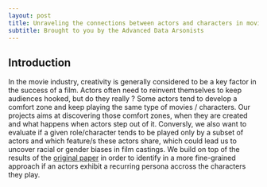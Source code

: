 ```yaml
---
layout: post
title: Unraveling the connections between actors and characters in movies
subtitle: Brought to you by the Advanced Data Arsonists
---
```


## Introduction 

In the movie industry, creativity is generally considered to be a key factor in the success of a film. Actors often need to reinvent themselves to keep audiences hooked, but do they really ? Some actors tend to develop a comfort zone and keep playing the same type of movies / characters. Our projects aims at discovering those comfort zones, when they are created and what happens when actors step out of it. Conversly, we also want to evaluate if a given role/character tends to be played only by a subset of actors and which feature/s these actors share, which could lead us to uncover racial or gender biases in film castings. We build on top of the results of the [original paper](http://www.cs.CMU.edu/~ark/personas/) in order to identify in a more fine-grained approach if an actors exhibit a recurring persona accross the characters they play.
